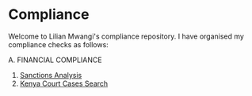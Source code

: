 # Compliance

Welcome to Lilian Mwangi's compliance repository. I have organised my compliance checks as follows:

A. FINANCIAL COMPLIANCE

  1. [Sanctions Analysis](../Financial_Compliance/Sanctions.ipynbb)
  2. [Kenya Court Cases Search](./Financial_Compliance/Kenya_Court_Cases_Search.ipynb)
